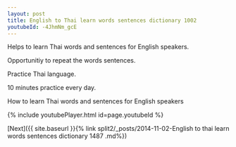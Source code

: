 ```yaml
---
layout: post
title: English to Thai learn words sentences dictionary 1002 
youtubeId: -4JhmNm_gcE
---
```

 
 
Helps to learn Thai words and sentences for English speakers.

Opportunitiy to repeat the words sentences. 

Practice Thai language. 
 
10 minutes practice every day. 
 
How to learn Thai words and sentences for English speakers 
 
{% include youtubePlayer.html id=page.youtubeId %}
 
 
[Next]({{ site.baseurl }}{% link  split2/_posts/2014-11-02-English to thai learn words sentences dictionary 1487 .md%})
 

